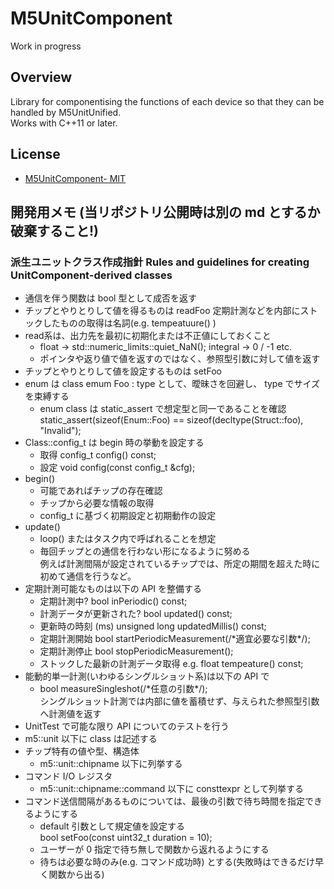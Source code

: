 # M5UnitComponent

Work in progress

## Overview

Library for componentising the functions of each device so that they can be handled by M5UnitUnified.  
Works with C++11 or later.

## License

- [M5UnitComponent- MIT](LICENSE)







## 開発用メモ (当リポジトリ公開時は別の md とするか破棄すること!)
### 派生ユニットクラス作成指針 Rules and guidelines for creating UnitComponent-derived classes
- 通信を伴う関数は bool 型として成否を返す
- チップとやりとりして値を得るものは readFoo 定期計測などを内部にストックしたものの取得は名詞(e.g. tempeatuure() )
- read系は、出力先を最初に初期化または不正値にしておくこと  
	- float -> std::numeric_limits<float>::quiet_NaN(); integral -> 0 / -1 etc.
  - ポインタや返り値で値を返すのではなく、参照型引数に対して値を返す
- チップとやりとりして値を設定するものは setFoo
- enum は class emum Foo : type として、曖昧さを回避し、 type でサイズを束縛する
  - enum class は static_assert で想定型と同一であることを確認  
    static_assert(sizeof(Enum::Foo) == sizeof(decltype(Struct::foo), "Invalid");
- Class::config_t は begin 時の挙動を設定する
  - 取得 config_t config() const;
  - 設定 void config(const config_t &cfg);
- begin()
  - 可能であればチップの存在確認
  - チップから必要な情報の取得
  - config_t に基づく初期設定と初期動作の設定
- update()
  - loop() またはタスク内で呼ばれることを想定
  - 毎回チップとの通信を行わない形になるように努める  
    例えば計測間隔が設定されているチップでは、所定の期間を超えた時に初めて通信を行うなど。
- 定期計測可能なものは以下の API を整備する
  - 定期計測中?  bool inPeriodic() const;
  - 計測データが更新された?  bool updated() const;
  - 更新時の時刻 (ms) unsigned long updatedMillis() const;
  - 定期計測開始 bool startPeriodicMeasurement(/\*適宜必要な引数\*/);
  - 定期計測停止 bool stopPeriodicMeasurement();
  - ストックした最新の計測データ取得 e.g. float tempeature() const;
- 能動的単一計測(いわゆるシングルショット系)は以下の API で
  - bool measureSingleshot(/\*任意の引数\*/);  
  シングルショット計測では内部に値を蓄積せず、与えられた参照型引数へ計測値を返す
- UnitTest で可能な限り API についてのテストを行う
- m5::unit 以下に class は記述する
- チップ特有の値や型、構造体
  - m5::unit::chipname 以下に列挙する
- コマンド I/O レジスタ
  - m5::unit::chipname::command 以下に consttexpr として列挙する
- コマンド送信間隔があるものについては、最後の引数で待ち時間を指定できるようにする
  - default 引数として規定値を設定する  
    bool setFoo(const uint32_t duration = 10);
  - ユーザーが 0 指定で待ち無しで関数から返れるようにする
  - 待ちは必要な時のみ(e.g. コマンド成功時) とする(失敗時はできるだけ早く関数から出る)
